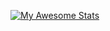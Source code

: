 [![My Awesome Stats](https://awesome-github-stats.azurewebsites.net/user-stats/agent-seed?cardType=github&theme=radical)](https://agentseed.org/aboutme)
<!---Hello, I'm Agentseed. I'm a selftaught frontend dev. I make websites and stuff.--->

<!---
- 👋 Hi, I’m Agentseed
- 👀 I’m interested in leaning how to center a div
- 🌱 I’m currently learning how to center a div
- 💞️ I’m looking to collaborate on centering divs
- 📫 You can reach me at admin@agentseed.org
--->
<!---
agent-seed/agent-seed is a ✨ special ✨ repository because its `README.md` (this file) appears on your GitHub profile.
You can click the Preview link to take a look at your changes.
--->
